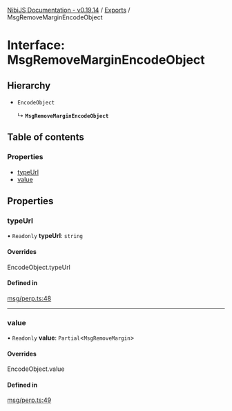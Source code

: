 [NibiJS Documentation - v0.19.14](../intro.md) / [Exports](../modules.md) / MsgRemoveMarginEncodeObject

# Interface: MsgRemoveMarginEncodeObject

## Hierarchy

- `EncodeObject`

  ↳ **`MsgRemoveMarginEncodeObject`**

## Table of contents

### Properties

- [typeUrl](MsgRemoveMarginEncodeObject.md#typeurl)
- [value](MsgRemoveMarginEncodeObject.md#value)

## Properties

### typeUrl

• `Readonly` **typeUrl**: `string`

#### Overrides

EncodeObject.typeUrl

#### Defined in

[msg/perp.ts:48](https://github.com/NibiruChain/ts-sdk/blob/14e4ebf/packages/nibijs/src/msg/perp.ts#L48)

___

### value

• `Readonly` **value**: `Partial`<`MsgRemoveMargin`\>

#### Overrides

EncodeObject.value

#### Defined in

[msg/perp.ts:49](https://github.com/NibiruChain/ts-sdk/blob/14e4ebf/packages/nibijs/src/msg/perp.ts#L49)
